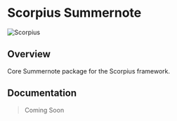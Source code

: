 # Scorpius Summernote

![Scorpius][1]

## Overview
Core Summernote package for the Scorpius framework.

## Documentation
> Coming Soon

[1]: https://raw.githubusercontent.com/scorpiusjs/graphics/master/logos/scorpiusjs-logo.png


